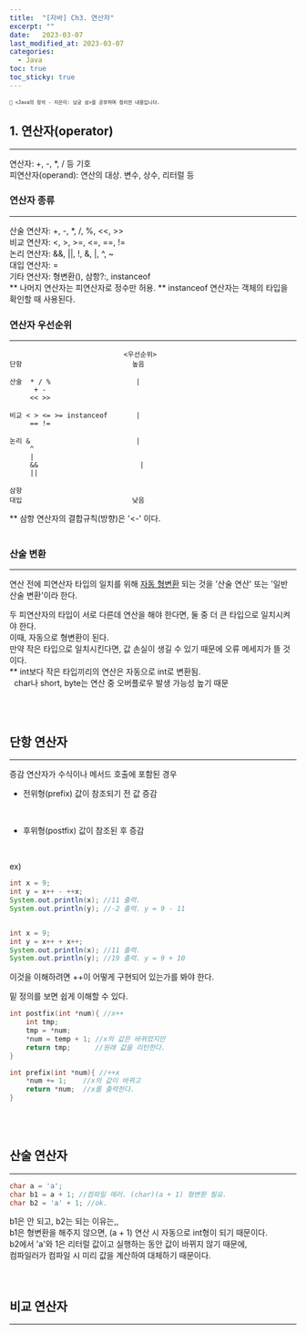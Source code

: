 ```yaml
---
title:  "[자바] Ch3. 연산자"
excerpt: ""
date:   2023-03-07
last_modified_at: 2023-03-07
categories:
  - Java
toc: true
toc_sticky: true
---
```

<span style="font-size: 0.7em">`📑 <Java의 정석 - 지은이: 남궁 성>을 공부하며 정리한 내용입니다.`</span>

## 1. 연산자(operator)
---
연산자: +, -, *, / 등 기호  
피연산자(operand): 연산의 대상. 변수, 상수, 리터럴 등  

### 연산자 종류
---
산술 연산자: +, -, *, /, %, <<, >>  
비교 연산자: <, >, >=, <=, ==, !=  
논리 연산자: &&, ||, !, &, |, ^, ~  
대입 연산자: =  
기타 연산자: 형변환(), 삼항?:, instanceof
<br>
** 나머지 연산자는 피연산자로 정수만 허용.
** instanceof 연산자는 객체의 타입을 확인할 때 사용된다.
<br>

### 연산자 우선순위
---
```
                            <우선순위>
단항                           높음

산술  * / %                     |
      + -
     << >>

비교 < > <= >= instanceof       |
     == !=

논리 &                          |
     ^
     |
     &&                         |  
     ||
                             
삼항                            
대입                           낮음
```  
** 삼항 연산자의 결합규칙(방향)은 '<-' 이다.  
<br>

### 산술 변환
---
연산 전에 피연산자 타입의 일치를 위해 <u>자동 형변환</u> 되는 것을 '산술 연산' 또는 '일반 산술 변환'이라 한다.  
  

두 피연산자의 타입이 서로 다른데 연산을 해야 한다면, 둘 중 더 큰 타입으로 일치시켜야 한다.  
이때, 자동으로 형변환이 된다.  
만약 작은 타입으로 일치시킨다면, 값 손실이 생길 수 있기 때문에 오류 메세지가 뜰 것이다.  
** int보다 작은 타입끼리의 연산은 자동으로 int로 변환됨.  
&nbsp;&nbsp;char나 short, byte는 연산 중 오버플로우 발생 가능성 높기 때문

<br>
<br>

## 단항 연산자
---
증감 연산자가 수식이나 메서드 호출에 포함된 경우  

- 전위형(prefix)
  값이 참조되기 전 값 증감
<br>

- 후위형(postfix)
  값이 참조된 후 증감
<br>

ex)
```java
int x = 9;
int y = x++ - ++x;
System.out.println(x); //11 출력.
System.out.println(y); //-2 출력. y = 9 - 11


int x = 9;
int y = x++ + x++;
System.out.println(x); //11 출력.
System.out.println(y); //19 출력. y = 9 + 10
```
이것을 이해하려면 ++이 어떻게 구현되어 있는가를 봐야 한다.  

밑 정의를 보면 쉽게 이해할 수 있다.  
```c
int postfix(int *num){ //x++
    int tmp;
    tmp = *num;
    *num = temp + 1; //x의 값은 바뀌었지만
    return tmp;      //원래 값을 리턴한다.
}
```  
```c
int prefix(int *num){ //++x
    *num += 1;    //x의 값이 바뀌고
    return *num;  //x를 출력한다.
}
```
<br>
<br>

## 산술 연산자
---
```java
char a = 'a';
char b1 = a + 1; //컴파일 에러. (char)(a + 1) 형변환 필요.
char b2 = 'a' + 1; //ok.
```
b1은 안 되고, b2는 되는 이유는,,  
b1은 형변환을 해주지 않으면, (a + 1) 연산 시 자동으로 int형이 되기 때문이다.  
b2에서 'a'와 1은 리터럴 값이고 실행하는 동안 값이 바뀌지 않기 때문에,  
컴파일러가 컴파일 시 미리 값을 계산하여 대체하기 때문이다.  
<br>
<br>

## 비교 연산자
---





